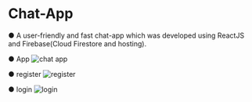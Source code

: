 # Chat-App

● A user-friendly and fast chat-app which was developed using ReactJS and Firebase(Cloud Firestore and hosting).

● App
![chat app](https://github.com/Ayush-ken14/Chat-App/assets/82118453/5b81ccc0-8256-413c-9eb8-4988e2ab54cd)

● register
![register](https://github.com/Ayush-ken14/Chat-App/assets/82118453/bf72f679-38a1-41ec-86c3-a3bb26280026)

● login
![login](https://github.com/Ayush-ken14/Chat-App/assets/82118453/48dc598b-bd19-4e76-8a21-0947b14985c7)
